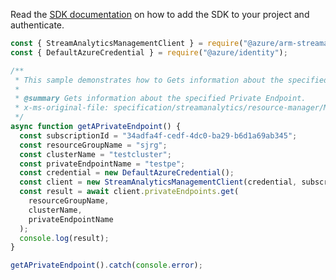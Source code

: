 Read the [SDK documentation](https://github.com/Azure/azure-sdk-for-js/blob/%40azure%2Farm-streamanalytics_4.0.1/sdk/streamanalytics/arm-streamanalytics/README.md) on how to add the SDK to your project and authenticate.

```javascript
const { StreamAnalyticsManagementClient } = require("@azure/arm-streamanalytics");
const { DefaultAzureCredential } = require("@azure/identity");

/**
 * This sample demonstrates how to Gets information about the specified Private Endpoint.
 *
 * @summary Gets information about the specified Private Endpoint.
 * x-ms-original-file: specification/streamanalytics/resource-manager/Microsoft.StreamAnalytics/stable/2020-03-01/examples/PrivateEndpoint_Get.json
 */
async function getAPrivateEndpoint() {
  const subscriptionId = "34adfa4f-cedf-4dc0-ba29-b6d1a69ab345";
  const resourceGroupName = "sjrg";
  const clusterName = "testcluster";
  const privateEndpointName = "testpe";
  const credential = new DefaultAzureCredential();
  const client = new StreamAnalyticsManagementClient(credential, subscriptionId);
  const result = await client.privateEndpoints.get(
    resourceGroupName,
    clusterName,
    privateEndpointName
  );
  console.log(result);
}

getAPrivateEndpoint().catch(console.error);
```
